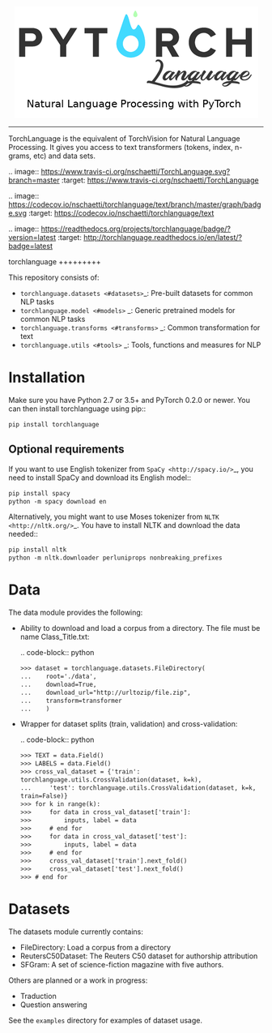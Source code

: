 <p align="center"><img src="docs/images/torchlanguage_complete.png" /></p>

--------------------------------------------------------------------------------
TorchLanguage is the equivalent of TorchVision for Natural Language Processing. It gives you access to text transformers (tokens, index, n-grams, etc) and data sets.

.. image:: https://www.travis-ci.org/nschaetti/TorchLanguage.svg?branch=master
    :target: https://www.travis-ci.org/nschaetti/TorchLanguage

.. image:: https://codecov.io/nschaetti/torchlanguage/text/branch/master/graph/badge.svg
    :target: https://codecov.io/nschaetti/torchlanguage/text

.. image:: https://readthedocs.org/projects/torchlanguage/badge/?version=latest
    :target: http://torchlanguage.readthedocs.io/en/latest/?badge=latest

torchlanguage
+++++++++

This repository consists of:

* `torchlanguage.datasets <#datasets>`_: Pre-built datasets for common NLP tasks
* `torchlanguage.model <#models>` _: Generic pretrained models for common NLP tasks
* `torchlanguage.transforms <#transforms>` _: Common transformation for text
* `torchlanguage.utils <#tools>` _: Tools, functions and measures for NLP

Installation
============

Make sure you have Python 2.7 or 3.5+ and PyTorch 0.2.0 or newer. You can then install torchlanguage using pip::

    pip install torchlanguage

Optional requirements
---------------------

If you want to use English tokenizer from `SpaCy <http://spacy.io/>`_, you need to install SpaCy and download its English model::

    pip install spacy
    python -m spacy download en

Alternatively, you might want to use Moses tokenizer from `NLTK <http://nltk.org/>`_. You have to install NLTK and download the data needed::

    pip install nltk
    python -m nltk.downloader perluniprops nonbreaking_prefixes

Data
====

The data module provides the following:

* Ability to download and load a corpus from a directory. The file must be name Class_Title.txt:

  .. code-block:: python

      >>> dataset = torchlanguage.datasets.FileDirectory(
      ...    root='./data',
      ...    download=True,
      ...    download_url="http://urltozip/file.zip",
      ...    transform=transformer
      ...    )

* Wrapper for dataset splits (train, validation) and cross-validation:

  .. code-block:: python

      >>> TEXT = data.Field()
      >>> LABELS = data.Field()
      >>> cross_val_dataset = {'train': torchlanguage.utils.CrossValidation(dataset, k=k),
      ...     'test': torchlanguage.utils.CrossValidation(dataset, k=k, train=False)}
      >>> for k in range(k):
      >>>     for data in cross_val_dataset['train']:
      >>>         inputs, label = data
      >>>     # end for
      >>>     for data in cross_val_dataset['test']:
      >>>         inputs, label = data
      >>>     # end for
      >>>     cross_val_dataset['train'].next_fold()
      >>>     cross_val_dataset['test'].next_fold()
      >>> # end for

Datasets
========

The datasets module currently contains:

* FileDirectory: Load a corpus from a directory
* ReutersC50Dataset: The Reuters C50 dataset for authorship attribution
* SFGram: A set of science-fiction magazine with five authors.

Others are planned or a work in progress:

* Traduction
* Question answering

See the ``examples`` directory for examples of dataset usage.
